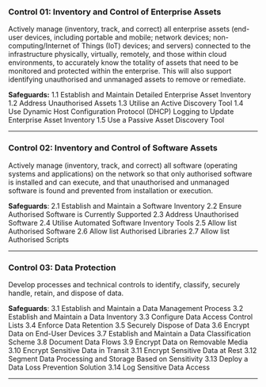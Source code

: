 ### **Control 01: Inventory and Control of Enterprise Assets**

Actively manage (inventory, track, and correct) all enterprise assets (end-user devices, including portable and mobile; network devices; non-computing/Internet of Things (IoT) devices; and servers) connected to the infrastructure physically, virtually, remotely, and those within cloud environments, to accurately know the totality of assets that need to be monitored and protected within the enterprise. This will also support identifying unauthorised and unmanaged assets to remove or remediate.

**Safeguards:**
1.1 Establish and Maintain Detailed Enterprise Asset Inventory
1.2 Address Unauthorised Assets
1.3 Utilise an Active Discovery Tool
1.4 Use Dynamic Host Configuration Protocol (DHCP) Logging to Update Enterprise Asset Inventory
1.5 Use a Passive Asset Discovery Tool

---

### **Control 02: Inventory and Control of Software Assets**

Actively manage (inventory, track, and correct) all software (operating systems and applications) on the network so that only authorised software is installed and can execute, and that unauthorised and unmanaged software is found and prevented from installation or execution.

**Safeguards**:
2.1 Establish and Maintain a Software Inventory
2.2 Ensure Authorised Software is Currently Supported
2.3 Address Unauthorised Software
2.4 Utilise Automated Software Inventory Tools
2.5 Allow list Authorised Software
2.6 Allow list Authorised Libraries
2.7 Allow list Authorised Scripts

---

### **Control 03: Data Protection**

Develop processes and technical controls to identify, classify, securely handle, retain, and dispose of data.

**Safeguards**:
3.1 Establish and Maintain a Data Management Process
3.2 Establish and Maintain a Data Inventory
3.3 Configure Data Access Control Lists
3.4 Enforce Data Retention
3.5 Securely Dispose of Data
3.6 Encrypt Data on End-User Devices
3.7 Establish and Maintain a Data Classification Scheme
3.8 Document Data Flows
3.9 Encrypt Data on Removable Media
3.10 Encrypt Sensitive Data in Transit
3.11 Encrypt Sensitive Data at Rest
3.12 Segment Data Processing and Storage Based on Sensitivity
3.13 Deploy a Data Loss Prevention Solution
3.14 Log Sensitive Data Access

---